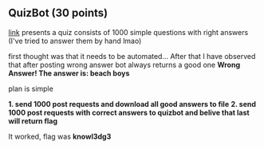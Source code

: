 ## QuizBot (30 points)

[link](http://timesink.be/quizbot/) presents a quiz consists of 1000 simple questions with right answers (I've tried to answer them by hand lmao)

first thought was that it needs to be automated... After that I have observed that after posting wrong answer bot always returns a good one
**Wrong Answer! The answer is:
beach boys**

plan is simple 

**1. send 1000 post requests and download all good answers to file**
**2. send 1000 post requests with correct answers to quizbot and belive that last will return flag**

It worked, flag was **knowl3dg3** 

